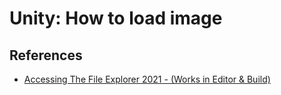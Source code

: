 # Unity: How to load image

## References

- [Accessing The File Explorer 2021 - (Works in Editor & Build)](https://www.youtube.com/watch?v=Z1qT65GL-6Q)

